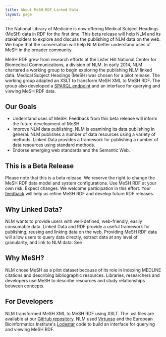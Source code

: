 ```yaml
---
title: About MeSH-RDF Linked Data
layout: page
---
```

The National Library of Medicine is now offering Medical Subject Headings (MeSH) data in RDF for the first time. This beta release will help NLM and its stakeholders to explore and discuss the publishing of NLM data on the web. We hope that the conversation will help NLM better understand uses of MeSH in the broader community.  

MeSH RDF grew from research efforts at the Lister Hill National Center for Biomedical Communications, a division of NLM. In early 2014, NLM chartered a working group to begin exploring the publishing NLM linked data. Medical Subject Headings (MeSH) was chosen for a pilot release. The working group adapted an XSLT to transform MeSH XML to MeSH RDF. The group also developed a [SPARQL endpoint](http://iddev.nlm.nih.gov/mesh/sparql) and an interface for querying and viewing MeSH RDF data. 

Our Goals
---------------------

* Understand uses of MeSH. Feedback from this beta release will inform the future development of MeSH.
* Improve NLM data publishing. NLM is examining its data publishing in general. NLM publishes a number of data resources using a variety of methods. Linked Data provides a framework for publishing a number of data resources using standard methods.
* Endorse emerging web standards and the Semantic Web. 

This is a Beta Release
---------------------
Please note that this is a beta release. We reserve the right to change the MeSH RDF data model and system configurations. Use MeSH RDF at your own risk. Expect changes. We welcome participation in this effort. Your [feedback](/feedback-placeholder) will help us refine MeSH RDF and develop future RDF releases.

Why Linked Data?
---------------------
NLM wants to provide users with well-defined, web-friendly, easily consumable data. Linked Data and RDF provide a useful framework for publishing, reusing and linking data on the web. Providing MeSH RDF data will allow users to query data directly, extract data at any level of granularity, and link to NLM data. See 

Why MeSH?
---------------------
NLM chose MeSH as a pilot dataset because of its role in indexing MEDLINE citations and describing bibliographic resources. Libraries, researchers and developers use MeSH to describe resources and study relationships between concepts. 

For Developers
---------------------
NLM transformed MeSH XML to MeSH RDF using XSLT. The .xsl files are available at our  [GitHub repository](http://github.com/hhs/meshrdf). NLM used [Virtuoso](http://virtuoso.openlinksw.com/dataspace/doc/dav/wiki/Main/) and the European Bioinformatics Institute's [Lodestar](http://github.com/HHS/lodestar) code to build an interface for querying and viewing MeSH RDF. 
